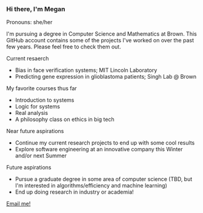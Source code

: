 ### Hi there, I'm Megan

Pronouns: she/her

I'm pursuing a degree in Computer Science and Mathematics at Brown. 
This GitHub account contains some of the projects I've worked on over the past few years. 
Please feel free to check them out.

Current resaerch
* Bias in face verification systems; MIT Lincoln Laboratory
* Predicting gene expression in glioblastoma patients; Singh Lab @ Brown

My favorite courses thus far
* Introduction to systems
* Logic for systems
* Real analysis
* A philosophy class on ethics in big tech

Near future aspirations
* Continue my current research projects to end up with some cool results
* Explore software engineering at an innovative company this Winter and/or next Summer

Future aspirations
* Pursue a graduate degree in some area of computer science (TBD, but I'm interested in algorithms/efficiency and machine learning)
* End up doing research in industry or academia!

[Email me!](megan_frisella@brown.edu)
